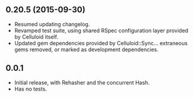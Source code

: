 0.20.5 (2015-09-30)
-----
* Resumed updating changelog.
* Revamped test suite, using shared RSpec configuration layer provided by Celluloid itself.
* Updated gem dependencies provided by Celluloid::Sync... extraneous gems removed, or marked as development dependencies.


0.0.1
-----
* Initial release, with Rehasher and the concurrent Hash.
* Has no tests.
